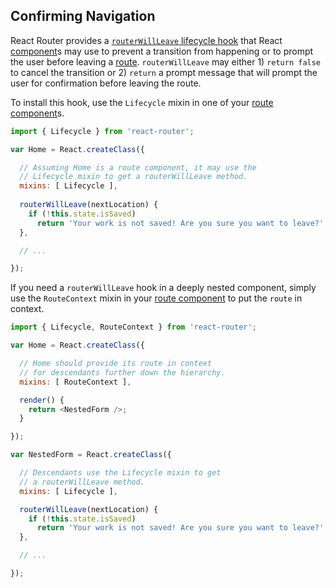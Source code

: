 ## Confirming Navigation

React Router provides a [`routerWillLeave` lifecycle hook](Glossary.md#routehook) that React [component](Glossary.md#component)s may use to prevent a transition from happening or to prompt the user before leaving a [route](Glossary.md#route). `routerWillLeave` may either 1) `return false` to cancel the transition or 2) `return` a prompt message that will prompt the user for confirmation before leaving the route.

To install this hook, use the `Lifecycle` mixin in one of your [route component](Glossary.md#routecomponent)s.

```js
import { Lifecycle } from 'react-router';

var Home = React.createClass({

  // Assuming Home is a route component, it may use the
  // Lifecycle mixin to get a routerWillLeave method.
  mixins: [ Lifecycle ],
  
  routerWillLeave(nextLocation) {
    if (!this.state.isSaved)
      return 'Your work is not saved! Are you sure you want to leave?';
  },

  // ...

});
```

If you need a `routerWillLeave` hook in a deeply nested component, simply use the `RouteContext` mixin in your [route component](Glossary.md#routecomponent) to put the `route` in context.

```js
import { Lifecycle, RouteContext } from 'react-router';

var Home = React.createClass({

  // Home should provide its route in context
  // for descendants further down the hierarchy.
  mixins: [ RouteContext ],

  render() {
    return <NestedForm />;
  }

});

var NestedForm = React.createClass({

  // Descendants use the Lifecycle mixin to get
  // a routerWillLeave method.
  mixins: [ Lifecycle ],

  routerWillLeave(nextLocation) {
    if (!this.state.isSaved)
      return 'Your work is not saved! Are you sure you want to leave?';
  },

  // ...

});
```
